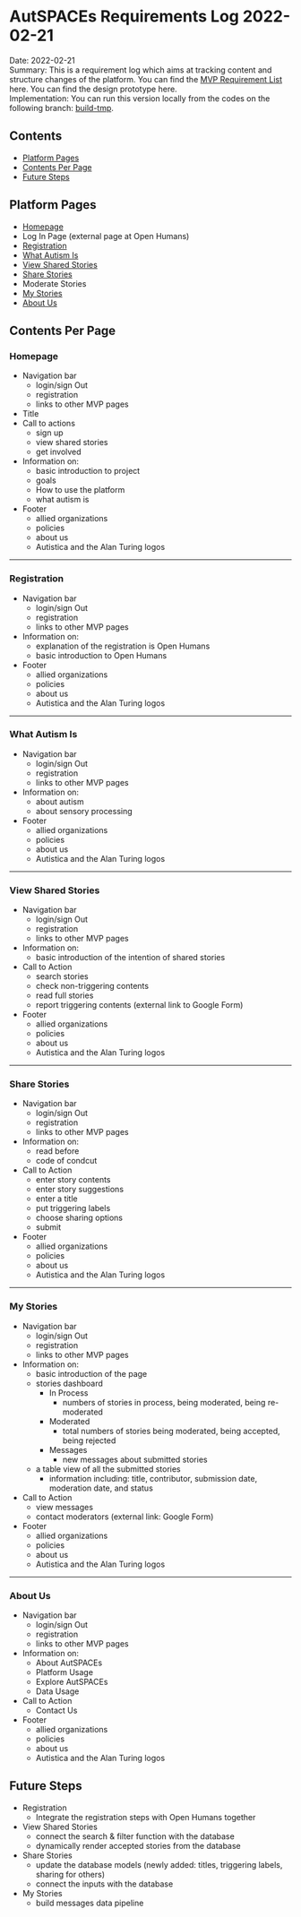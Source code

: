 # AutSPACEs Requirements Log 2022-02-21
Date: 2022-02-21 </br>
Summary: This is a requirement log which aims at tracking content and structure changes of the platform. You can find the [MVP Requirement List](https://github.com/alan-turing-institute/AutisticaCitizenScience/blob/master/platform-designs/design-requirements/mvp-requirements-list.md) here. You can find the design prototype here. </br>
Implementation: You can run this version locally from the codes on the following branch: [build-tmp](https://github.com/alan-turing-institute/AutSPACEs/tree/build-tmp).
## Contents
* <a href="#Platform-Pages">Platform Pages</a>
* <a href="#Contents-Per-Page">Contents Per Page</a>
* <a href="#Future-Steps">Future Steps</a>

## Platform Pages
* <a href="#Homepage">Homepage</a>  
* Log In Page (external page at Open Humans) 
* <a href="#Registration">Registration</a>  
* <a href="#What-Autism-Is">What Autism Is</a>  
* <a href="#View-Shared-Stories">View Shared Stories</a>  
* <a href="#Share-Stories">Share Stories</a>  
* Moderate Stories
* <a href="#My-Stories">My Stories</a>  
* <a href="#About-Us">About Us</a>  

## Contents Per Page
### Homepage
* Navigation bar
	* login/sign Out
	* registration
	* links to other MVP pages
* Title
* Call to actions
	* sign up
	* view shared stories
	* get involved
* Information on:
	* basic introduction to project
	* goals
	* How to use the platform
	* what autism is
* Footer
	* allied organizations
	* policies
	* about us
	* Autistica and the Alan Turing logos
---
### Registration 
* Navigation bar
	* login/sign Out
	* registration
	* links to other MVP pages
* Information on:
	* explanation of the registration is Open Humans
	* basic introduction to Open Humans
* Footer
	* allied organizations
	* policies
	* about us
	* Autistica and the Alan Turing logos
---
### What Autism Is
* Navigation bar
	* login/sign Out
	* registration
	* links to other MVP pages
* Information on:
	* about autism
	* about sensory processing
* Footer
	* allied organizations
	* policies
	* about us
	* Autistica and the Alan Turing logos
---
### View Shared Stories 
* Navigation bar
	* login/sign Out
	* registration
	* links to other MVP pages
* Information on:
	* basic introduction of the intention of shared stories
* Call to Action
	* search stories 
	* check non-triggering contents
	* read full stories 
	* report triggering contents (external link to Google Form)
* Footer
	* allied organizations
	* policies
	* about us
	* Autistica and the Alan Turing logos
---
### Share Stories 
* Navigation bar
	* login/sign Out
	* registration
	* links to other MVP pages
* Information on:
	* read before
	* code of condcut 
* Call to Action
	* enter story contents
	* enter story suggestions
	* enter a title
	* put triggering labels 
	* choose sharing options
	* submit
* Footer
	* allied organizations
	* policies
	* about us
	* Autistica and the Alan Turing logos
---
### My Stories 
* Navigation bar
	* login/sign Out
	* registration
	* links to other MVP pages
* Information on:
	* basic introduction of the page 
	* stories dashboard
		* In Process 
			* numbers of stories in process, being moderated, being re-moderated
		* Moderated
			* total numbers of stories being moderated, being accepted, being rejected
		* Messages
			* new messages about submitted stories 		
	* a table view of all the submitted stories
		* information including: title, contributor, submission date, moderation date, and status  
* Call to Action
	* view messages
	* contact moderators (external link: Google Form)
* Footer
	* allied organizations
	* policies
	* about us
	* Autistica and the Alan Turing logos
---
### About Us
* Navigation bar
	* login/sign Out
	* registration
	* links to other MVP pages
* Information on:
	* About AutSPACEs
	* Platform Usage
	* Explore AutSPACEs
	* Data Usage 
* Call to Action
	* Contact Us
* Footer
	* allied organizations
	* policies
	* about us
	* Autistica and the Alan Turing logos 

## Future Steps
* Registration
	* Integrate the registration steps with Open Humans together
* View Shared Stories
	* connect the search & filter function with the database
	* dynamically render accepted stories from the database 
* Share Stories
	* update the database models (newly added: titles, triggering labels, sharing for others)
	* connect the inputs with the database 	
* My Stories
	* build messages data pipeline  
